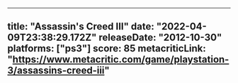 
---
title: "Assassin's Creed III"
date: "2022-04-09T23:38:29.172Z"
releaseDate: "2012-10-30"
platforms: ["ps3"]
score: 85
metacriticLink: "https://www.metacritic.com/game/playstation-3/assassins-creed-iii"
---
